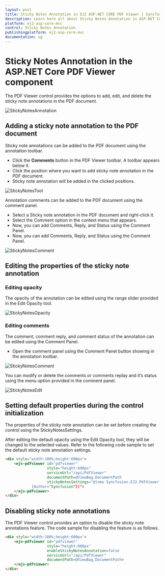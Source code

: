 ```yaml
---
layout: post
title: Sticky Notes Annotation in EJ2 ASP.NET CORE PDF Viewer | Syncfusion
description: Learn here all about Sticky Notes Annotation in ASP.NET CORE PDF Viewer component of Syncfusion Essential JS 2 and more.
platform: ej2-asp-core-mvc
control: Sticky Notes Annotation
publishingplatform: ej2-asp-core-mvc
documentation: ug
---
```



# Sticky Notes Annotation in the ASP.NET Core PDF Viewer component

The PDF Viewer control provides the options to add, edit, and delete the sticky note annotations in the PDF document.

![StickyNotesAnnotation](../../pdfviewer/images/stickynotes_annotation.png)

## Adding a sticky note annotation to the PDF document

Sticky note annotations can be added to the PDF document using the annotation toolbar.

* Click the **Comments** button in the PDF Viewer toolbar. A toolbar appears below it.
* Click the position where you want to add sticky note annotation in the PDF document.
* Sticky note annotation will be added in the clicked positions.

![StickyNotesTool](../../pdfviewer/images/stickynotes_tool.png)

Annotation comments can be added to the PDF document using the comment panel.

* Select a Sticky note annotation in the PDF document and right-click it.
* Select the Comment option in the context menu that appears.
* Now, you can add Comments, Reply, and Status using the Comment Panel.
* Now, you can add Comments, Reply, and Status using the Comment Panel.

![StickyNotesComment](../../pdfviewer/images/stickynotes_comment.png)

## Editing the properties of the sticky note annotation

### Editing opacity

The opacity of the annotation can be edited using the range slider provided in the Edit Opacity tool.

![StickyNotesOpacity](../../pdfviewer/images/sticky_opacity.png)

### Editing comments

The comment, comment reply, and comment status of the annotation can be edited using the Comment Panel.

* Open the comment panel using the Comment Panel button showing in the annotation toolbar.

![StickyNotesComment](../../pdfviewer/images/commentPanel.png)

You can modify or delete the comments or comments replay and it’s status using the menu option provided in the comment panel.

![StickyNotesEdit](../../pdfviewer/images/sticky_editbtn.png)

## Setting default properties during the control initialization

The properties of the sticky note annotation can be set before creating the control using the StickyNotesSettings.

After editing the default opacity using the Edit Opacity tool, they will be changed to the selected values. Refer to the following code sample to set the default sticky note annotation settings.

```html
<div style="width:100%;height:600px">
    <ejs-pdfviewer id="pdfviewer"
                   style="height:600px"
                   serviceUrl="/api/PdfViewer"
                   documentPath=@ViewBag.DocumentPath
                   stickyNotesSettings="@(new Syncfusion.EJ2.PdfViewer.PdfViewerStickyNotesSettings
            {Author="Syncfusion"})">
    </ejs-pdfviewer>
</div>
```

## Disabling sticky note annotations

The PDF Viewer control provides an option to disable the sticky note annotations feature. The code sample for disabling the feature is as follows.

```html
<div style="width:100%;height:600px">
    <ejs-pdfviewer id="pdfviewer"
                   style="height:600px"
                   enableStickyNotesAnnotation=false
                   serviceUrl="/api/PdfViewer"
                   documentPath=@ViewBag.DocumentPath>
    </ejs-pdfviewer>
</div>
```